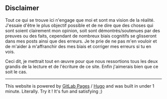 ## Disclaimer

Tout ce qui se trouve ici n'engage que moi et sont ma vision de la réalité.
J'essaie d'être le plus objectif possible et de ne dire que des choses qui
sont soient clairement mon opinion, soit sont démontrés/soutenues par des
preuves ou des faits, cependant de nombreux biais cognitifs se glisseront
dans mes posts ainsi que des erreurs. Je te prie de ne pas m'en vouloir et
de m'aider à m'affranchir des mes biais et corriger mes erreurs si tu en
vois.

Ceci dit, je mettrait tout en œuvre pour que nous ressortions tous les deux
grandis de la lecture et de l'écriture de ce site.
Enfin j'aimerais bien que ce soit le cas.

---
This website is powered by [GitLab Pages](https://about.gitlab.com/features/pages/)
/ [Hugo](https://gohugo.io) and was built in under 1 minute.
Literally. Try it ! It's fun and satisfying ;)

